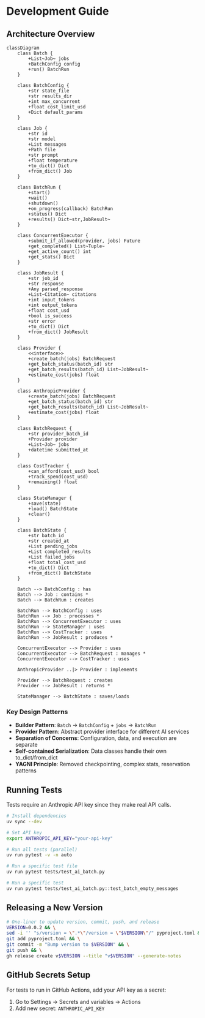 # Development Guide

## Architecture Overview

```mermaid
classDiagram
    class Batch {
        +List~Job~ jobs
        +BatchConfig config
        +run() BatchRun
    }
    
    class BatchConfig {
        +str state_file
        +str results_dir
        +int max_concurrent
        +float cost_limit_usd
        +Dict default_params
    }
    
    class Job {
        +str id
        +str model
        +List messages
        +Path file
        +str prompt
        +float temperature
        +to_dict() Dict
        +from_dict() Job
    }
    
    class BatchRun {
        +start()
        +wait()
        +shutdown()
        +on_progress(callback) BatchRun
        +status() Dict
        +results() Dict~str,JobResult~
    }
    
    class ConcurrentExecutor {
        +submit_if_allowed(provider, jobs) Future
        +get_completed() List~Tuple~
        +get_active_count() int
        +get_stats() Dict
    }
    
    class JobResult {
        +str job_id
        +str response
        +Any parsed_response
        +List~Citation~ citations
        +int input_tokens
        +int output_tokens
        +float cost_usd
        +bool is_success
        +str error
        +to_dict() Dict
        +from_dict() JobResult
    }
    
    class Provider {
        <<interface>>
        +create_batch(jobs) BatchRequest
        +get_batch_status(batch_id) str
        +get_batch_results(batch_id) List~JobResult~
        +estimate_cost(jobs) float
    }
    
    class AnthropicProvider {
        +create_batch(jobs) BatchRequest
        +get_batch_status(batch_id) str
        +get_batch_results(batch_id) List~JobResult~
        +estimate_cost(jobs) float
    }
    
    class BatchRequest {
        +str provider_batch_id
        +Provider provider
        +List~Job~ jobs
        +datetime submitted_at
    }
    
    class CostTracker {
        +can_afford(cost_usd) bool
        +track_spend(cost_usd)
        +remaining() float
    }
    
    class StateManager {
        +save(state)
        +load() BatchState
        +clear()
    }
    
    class BatchState {
        +str batch_id
        +str created_at
        +List pending_jobs
        +List completed_results
        +List failed_jobs
        +float total_cost_usd
        +to_dict() Dict
        +from_dict() BatchState
    }
    
    Batch --> BatchConfig : has
    Batch --> Job : contains *
    Batch --> BatchRun : creates
    
    BatchRun --> BatchConfig : uses
    BatchRun --> Job : processes *
    BatchRun --> ConcurrentExecutor : uses
    BatchRun --> StateManager : uses
    BatchRun --> CostTracker : uses
    BatchRun --> JobResult : produces *
    
    ConcurrentExecutor --> Provider : uses
    ConcurrentExecutor --> BatchRequest : manages *
    ConcurrentExecutor --> CostTracker : uses
    
    AnthropicProvider ..|> Provider : implements
    
    Provider --> BatchRequest : creates
    Provider --> JobResult : returns *
    
    StateManager --> BatchState : saves/loads
```

### Key Design Patterns

- **Builder Pattern**: `Batch` → `BatchConfig` + `jobs` → `BatchRun`
- **Provider Pattern**: Abstract provider interface for different AI services  
- **Separation of Concerns**: Configuration, data, and execution are separate
- **Self-contained Serialization**: Data classes handle their own to_dict/from_dict
- **YAGNI Principle**: Removed checkpointing, complex stats, reservation patterns

## Running Tests

Tests require an Anthropic API key since they make real API calls.

```bash
# Install dependencies
uv sync --dev

# Set API key
export ANTHROPIC_API_KEY="your-api-key"

# Run all tests (parallel)
uv run pytest -v -n auto 

# Run a specific test file
uv run pytest tests/test_ai_batch.py

# Run a specific test
uv run pytest tests/test_ai_batch.py::test_batch_empty_messages
```

## Releasing a New Version

```bash
# One-liner to update version, commit, push, and release
VERSION=0.0.2 && \
sed -i '' "s/version = \".*\"/version = \"$VERSION\"/" pyproject.toml && \
git add pyproject.toml && \
git commit -m "Bump version to $VERSION" && \
git push && \
gh release create v$VERSION --title "v$VERSION" --generate-notes
```

## GitHub Secrets Setup

For tests to run in GitHub Actions, add your API key as a secret:
1. Go to Settings → Secrets and variables → Actions
2. Add new secret: `ANTHROPIC_API_KEY`